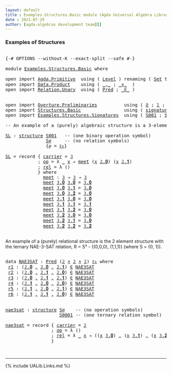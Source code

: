 ```yaml
---
layout: default
title : Examples.Structures.Basic module (Agda Universal Algebra Library)
date : 2021-07-29
author: [agda-algebras development team][]
---
```


### <a id="examples-of-structures">Examples of Structures</a>

<pre class="Agda">

<a id="238" class="Symbol">{-#</a> <a id="242" class="Keyword">OPTIONS</a> <a id="250" class="Pragma">--without-K</a> <a id="262" class="Pragma">--exact-split</a> <a id="276" class="Pragma">--safe</a> <a id="283" class="Symbol">#-}</a>

<a id="288" class="Keyword">module</a> <a id="295" href="Examples.Structures.Basic.html" class="Module">Examples.Structures.Basic</a> <a id="321" class="Keyword">where</a>

<a id="328" class="Keyword">open</a> <a id="333" class="Keyword">import</a> <a id="340" href="Agda.Primitive.html" class="Module">Agda.Primitive</a>  <a id="356" class="Keyword">using</a> <a id="362" class="Symbol">(</a> <a id="364" href="Agda.Primitive.html#597" class="Postulate">Level</a> <a id="370" class="Symbol">)</a> <a id="372" class="Keyword">renaming</a> <a id="381" class="Symbol">(</a> <a id="383" href="Agda.Primitive.html#326" class="Primitive">Set</a> <a id="387" class="Symbol">to</a> <a id="390" class="Primitive">Type</a> <a id="395" class="Symbol">;</a> <a id="397" href="Agda.Primitive.html#764" class="Primitive">lzero</a> <a id="403" class="Symbol">to</a> <a id="406" class="Primitive">ℓ₀</a> <a id="409" class="Symbol">)</a>
<a id="411" class="Keyword">open</a> <a id="416" class="Keyword">import</a> <a id="423" href="Data.Product.html" class="Module">Data.Product</a>    <a id="439" class="Keyword">using</a> <a id="445" class="Symbol">(</a> <a id="447" href="Agda.Builtin.Sigma.html#236" class="InductiveConstructor Operator">_,_</a> <a id="451" class="Symbol">;</a> <a id="453" href="Data.Product.html#1167" class="Function Operator">_×_</a>  <a id="458" class="Symbol">)</a>
<a id="460" class="Keyword">open</a> <a id="465" class="Keyword">import</a> <a id="472" href="Relation.Unary.html" class="Module">Relation.Unary</a>  <a id="488" class="Keyword">using</a> <a id="494" class="Symbol">(</a> <a id="496" href="Relation.Unary.html#1101" class="Function">Pred</a> <a id="501" class="Symbol">;</a> <a id="503" href="Relation.Unary.html#1523" class="Function Operator">_∈_</a> <a id="507" class="Symbol">)</a>


<a id="511" class="Keyword">open</a> <a id="516" class="Keyword">import</a> <a id="523" href="Overture.Preliminaries.html" class="Module">Overture.Preliminaries</a>          <a id="555" class="Keyword">using</a> <a id="561" class="Symbol">(</a> <a id="563" href="Overture.Preliminaries.html#3663" class="Datatype">𝟘</a> <a id="565" class="Symbol">;</a> <a id="567" href="Overture.Preliminaries.html#3750" class="Datatype">𝟙</a> <a id="569" class="Symbol">;</a> <a id="571" href="Overture.Preliminaries.html#3805" class="Datatype">𝟚</a> <a id="573" class="Symbol">;</a> <a id="575" href="Overture.Preliminaries.html#3988" class="Datatype">𝟛</a> <a id="577" class="Symbol">)</a>
<a id="579" class="Keyword">open</a> <a id="584" class="Keyword">import</a> <a id="591" href="Structures.Basic.html" class="Module">Structures.Basic</a>                <a id="623" class="Keyword">using</a> <a id="629" class="Symbol">(</a> <a id="631" href="Structures.Basic.html#1231" class="Record">signature</a> <a id="641" class="Symbol">;</a> <a id="643" href="Structures.Basic.html#1565" class="Record">structure</a> <a id="653" class="Symbol">)</a>
<a id="655" class="Keyword">open</a> <a id="660" class="Keyword">import</a> <a id="667" href="Examples.Structures.Signatures.html" class="Module">Examples.Structures.Signatures</a>  <a id="699" class="Keyword">using</a> <a id="705" class="Symbol">(</a> <a id="707" href="Examples.Structures.Signatures.html#894" class="Function">S001</a> <a id="712" class="Symbol">;</a> <a id="714" href="Examples.Structures.Signatures.html#566" class="Function">S∅</a> <a id="717" class="Symbol">;</a> <a id="719" href="Examples.Structures.Signatures.html#1037" class="Function">S0001</a> <a id="725" class="Symbol">)</a>

<a id="728" class="Comment">-- An example of a (purely) algebraic structure is a 3-element meet semilattice.</a>

<a id="SL"></a><a id="810" href="Examples.Structures.Basic.html#810" class="Function">SL</a> <a id="813" class="Symbol">:</a> <a id="815" href="Structures.Basic.html#1565" class="Record">structure</a> <a id="825" href="Examples.Structures.Signatures.html#894" class="Function">S001</a>   <a id="832" class="Comment">-- (one binary operation symbol)</a>
               <a id="880" href="Examples.Structures.Signatures.html#566" class="Function">S∅</a>     <a id="887" class="Comment">-- (no relation symbols)</a>
               <a id="927" class="Symbol">{</a><a id="928" class="Argument">ρ</a> <a id="930" class="Symbol">=</a> <a id="932" href="Examples.Structures.Basic.html#406" class="Primitive">ℓ₀</a><a id="934" class="Symbol">}</a>

<a id="937" href="Examples.Structures.Basic.html#810" class="Function">SL</a> <a id="940" class="Symbol">=</a> <a id="942" class="Keyword">record</a> <a id="949" class="Symbol">{</a> <a id="951" href="Structures.Basic.html#1717" class="Field">carrier</a> <a id="959" class="Symbol">=</a> <a id="961" href="Overture.Preliminaries.html#3988" class="Datatype">𝟛</a>
            <a id="975" class="Symbol">;</a> <a id="977" href="Structures.Basic.html#1736" class="Field">op</a> <a id="980" class="Symbol">=</a> <a id="982" class="Symbol">λ</a> <a id="984" href="Examples.Structures.Basic.html#984" class="Bound">_</a> <a id="986" href="Examples.Structures.Basic.html#986" class="Bound">x</a> <a id="988" class="Symbol">→</a> <a id="990" href="Examples.Structures.Basic.html#1070" class="Function">meet</a> <a id="995" class="Symbol">(</a><a id="996" href="Examples.Structures.Basic.html#986" class="Bound">x</a> <a id="998" href="Overture.Preliminaries.html#3855" class="InductiveConstructor">𝟚.𝟎</a><a id="1001" class="Symbol">)</a> <a id="1003" class="Symbol">(</a><a id="1004" href="Examples.Structures.Basic.html#986" class="Bound">x</a> <a id="1006" href="Overture.Preliminaries.html#3906" class="InductiveConstructor">𝟚.𝟏</a><a id="1009" class="Symbol">)</a>
            <a id="1023" class="Symbol">;</a> <a id="1025" href="Structures.Basic.html#1820" class="Field">rel</a> <a id="1029" class="Symbol">=</a> <a id="1031" class="Symbol">λ</a> <a id="1033" class="Symbol">()</a>
            <a id="1048" class="Symbol">}</a> <a id="1050" class="Keyword">where</a>
              <a id="1070" href="Examples.Structures.Basic.html#1070" class="Function">meet</a> <a id="1075" class="Symbol">:</a> <a id="1077" href="Overture.Preliminaries.html#3988" class="Datatype">𝟛</a> <a id="1079" class="Symbol">→</a> <a id="1081" href="Overture.Preliminaries.html#3988" class="Datatype">𝟛</a> <a id="1083" class="Symbol">→</a> <a id="1085" href="Overture.Preliminaries.html#3988" class="Datatype">𝟛</a>
              <a id="1101" href="Examples.Structures.Basic.html#1070" class="Function">meet</a> <a id="1106" href="Overture.Preliminaries.html#4007" class="InductiveConstructor">𝟛.𝟎</a> <a id="1110" href="Overture.Preliminaries.html#4007" class="InductiveConstructor">𝟛.𝟎</a> <a id="1114" class="Symbol">=</a> <a id="1116" href="Overture.Preliminaries.html#4007" class="InductiveConstructor">𝟛.𝟎</a>
              <a id="1134" href="Examples.Structures.Basic.html#1070" class="Function">meet</a> <a id="1139" href="Overture.Preliminaries.html#4007" class="InductiveConstructor">𝟛.𝟎</a> <a id="1143" href="Overture.Preliminaries.html#4014" class="InductiveConstructor">𝟛.𝟏</a> <a id="1147" class="Symbol">=</a> <a id="1149" href="Overture.Preliminaries.html#4007" class="InductiveConstructor">𝟛.𝟎</a>
              <a id="1167" href="Examples.Structures.Basic.html#1070" class="Function">meet</a> <a id="1172" href="Overture.Preliminaries.html#4007" class="InductiveConstructor">𝟛.𝟎</a> <a id="1176" href="Overture.Preliminaries.html#4021" class="InductiveConstructor">𝟛.𝟐</a> <a id="1180" class="Symbol">=</a> <a id="1182" href="Overture.Preliminaries.html#4007" class="InductiveConstructor">𝟛.𝟎</a>
              <a id="1200" href="Examples.Structures.Basic.html#1070" class="Function">meet</a> <a id="1205" href="Overture.Preliminaries.html#4014" class="InductiveConstructor">𝟛.𝟏</a> <a id="1209" href="Overture.Preliminaries.html#4007" class="InductiveConstructor">𝟛.𝟎</a> <a id="1213" class="Symbol">=</a> <a id="1215" href="Overture.Preliminaries.html#4007" class="InductiveConstructor">𝟛.𝟎</a>
              <a id="1233" href="Examples.Structures.Basic.html#1070" class="Function">meet</a> <a id="1238" href="Overture.Preliminaries.html#4014" class="InductiveConstructor">𝟛.𝟏</a> <a id="1242" href="Overture.Preliminaries.html#4014" class="InductiveConstructor">𝟛.𝟏</a> <a id="1246" class="Symbol">=</a> <a id="1248" href="Overture.Preliminaries.html#4014" class="InductiveConstructor">𝟛.𝟏</a>
              <a id="1266" href="Examples.Structures.Basic.html#1070" class="Function">meet</a> <a id="1271" href="Overture.Preliminaries.html#4014" class="InductiveConstructor">𝟛.𝟏</a> <a id="1275" href="Overture.Preliminaries.html#4021" class="InductiveConstructor">𝟛.𝟐</a> <a id="1279" class="Symbol">=</a> <a id="1281" href="Overture.Preliminaries.html#4007" class="InductiveConstructor">𝟛.𝟎</a>
              <a id="1299" href="Examples.Structures.Basic.html#1070" class="Function">meet</a> <a id="1304" href="Overture.Preliminaries.html#4021" class="InductiveConstructor">𝟛.𝟐</a> <a id="1308" href="Overture.Preliminaries.html#4007" class="InductiveConstructor">𝟛.𝟎</a> <a id="1312" class="Symbol">=</a> <a id="1314" href="Overture.Preliminaries.html#4007" class="InductiveConstructor">𝟛.𝟎</a>
              <a id="1332" href="Examples.Structures.Basic.html#1070" class="Function">meet</a> <a id="1337" href="Overture.Preliminaries.html#4021" class="InductiveConstructor">𝟛.𝟐</a> <a id="1341" href="Overture.Preliminaries.html#4014" class="InductiveConstructor">𝟛.𝟏</a> <a id="1345" class="Symbol">=</a> <a id="1347" href="Overture.Preliminaries.html#4007" class="InductiveConstructor">𝟛.𝟎</a>
              <a id="1365" href="Examples.Structures.Basic.html#1070" class="Function">meet</a> <a id="1370" href="Overture.Preliminaries.html#4021" class="InductiveConstructor">𝟛.𝟐</a> <a id="1374" href="Overture.Preliminaries.html#4021" class="InductiveConstructor">𝟛.𝟐</a> <a id="1378" class="Symbol">=</a> <a id="1380" href="Overture.Preliminaries.html#4021" class="InductiveConstructor">𝟛.𝟐</a>

</pre>

An example of a (purely) relational structure is the 2 element structure with
the ternary NAE-3-SAT relation, R = S³ - {(0,0,0), (1,1,1)} (where S = {0, 1}).

<pre class="Agda">

<a id="1570" class="Keyword">data</a> <a id="NAE3SAT"></a><a id="1575" href="Examples.Structures.Basic.html#1575" class="Datatype">NAE3SAT</a> <a id="1583" class="Symbol">:</a> <a id="1585" href="Relation.Unary.html#1101" class="Function">Pred</a> <a id="1590" class="Symbol">(</a><a id="1591" href="Overture.Preliminaries.html#3805" class="Datatype">𝟚</a> <a id="1593" href="Data.Product.html#1167" class="Function Operator">×</a> <a id="1595" href="Overture.Preliminaries.html#3805" class="Datatype">𝟚</a> <a id="1597" href="Data.Product.html#1167" class="Function Operator">×</a> <a id="1599" href="Overture.Preliminaries.html#3805" class="Datatype">𝟚</a><a id="1600" class="Symbol">)</a> <a id="1602" href="Examples.Structures.Basic.html#406" class="Primitive">ℓ₀</a> <a id="1605" class="Keyword">where</a>
 <a id="NAE3SAT.r1"></a><a id="1612" href="Examples.Structures.Basic.html#1612" class="InductiveConstructor">r1</a> <a id="1615" class="Symbol">:</a> <a id="1617" class="Symbol">(</a><a id="1618" href="Overture.Preliminaries.html#3855" class="InductiveConstructor">𝟚.𝟎</a> <a id="1622" href="Agda.Builtin.Sigma.html#236" class="InductiveConstructor Operator">,</a> <a id="1624" href="Overture.Preliminaries.html#3855" class="InductiveConstructor">𝟚.𝟎</a> <a id="1628" href="Agda.Builtin.Sigma.html#236" class="InductiveConstructor Operator">,</a> <a id="1630" href="Overture.Preliminaries.html#3906" class="InductiveConstructor">𝟚.𝟏</a><a id="1633" class="Symbol">)</a> <a id="1635" href="Relation.Unary.html#1523" class="Function Operator">∈</a> <a id="1637" href="Examples.Structures.Basic.html#1575" class="Datatype">NAE3SAT</a>
 <a id="NAE3SAT.r2"></a><a id="1646" href="Examples.Structures.Basic.html#1646" class="InductiveConstructor">r2</a> <a id="1649" class="Symbol">:</a> <a id="1651" class="Symbol">(</a><a id="1652" href="Overture.Preliminaries.html#3855" class="InductiveConstructor">𝟚.𝟎</a> <a id="1656" href="Agda.Builtin.Sigma.html#236" class="InductiveConstructor Operator">,</a> <a id="1658" href="Overture.Preliminaries.html#3906" class="InductiveConstructor">𝟚.𝟏</a> <a id="1662" href="Agda.Builtin.Sigma.html#236" class="InductiveConstructor Operator">,</a> <a id="1664" href="Overture.Preliminaries.html#3855" class="InductiveConstructor">𝟚.𝟎</a><a id="1667" class="Symbol">)</a> <a id="1669" href="Relation.Unary.html#1523" class="Function Operator">∈</a> <a id="1671" href="Examples.Structures.Basic.html#1575" class="Datatype">NAE3SAT</a>
 <a id="NAE3SAT.r3"></a><a id="1680" href="Examples.Structures.Basic.html#1680" class="InductiveConstructor">r3</a> <a id="1683" class="Symbol">:</a> <a id="1685" class="Symbol">(</a><a id="1686" href="Overture.Preliminaries.html#3855" class="InductiveConstructor">𝟚.𝟎</a> <a id="1690" href="Agda.Builtin.Sigma.html#236" class="InductiveConstructor Operator">,</a> <a id="1692" href="Overture.Preliminaries.html#3906" class="InductiveConstructor">𝟚.𝟏</a> <a id="1696" href="Agda.Builtin.Sigma.html#236" class="InductiveConstructor Operator">,</a> <a id="1698" href="Overture.Preliminaries.html#3906" class="InductiveConstructor">𝟚.𝟏</a><a id="1701" class="Symbol">)</a> <a id="1703" href="Relation.Unary.html#1523" class="Function Operator">∈</a> <a id="1705" href="Examples.Structures.Basic.html#1575" class="Datatype">NAE3SAT</a>
 <a id="NAE3SAT.r4"></a><a id="1714" href="Examples.Structures.Basic.html#1714" class="InductiveConstructor">r4</a> <a id="1717" class="Symbol">:</a> <a id="1719" class="Symbol">(</a><a id="1720" href="Overture.Preliminaries.html#3906" class="InductiveConstructor">𝟚.𝟏</a> <a id="1724" href="Agda.Builtin.Sigma.html#236" class="InductiveConstructor Operator">,</a> <a id="1726" href="Overture.Preliminaries.html#3855" class="InductiveConstructor">𝟚.𝟎</a> <a id="1730" href="Agda.Builtin.Sigma.html#236" class="InductiveConstructor Operator">,</a> <a id="1732" href="Overture.Preliminaries.html#3855" class="InductiveConstructor">𝟚.𝟎</a><a id="1735" class="Symbol">)</a> <a id="1737" href="Relation.Unary.html#1523" class="Function Operator">∈</a> <a id="1739" href="Examples.Structures.Basic.html#1575" class="Datatype">NAE3SAT</a>
 <a id="NAE3SAT.r5"></a><a id="1748" href="Examples.Structures.Basic.html#1748" class="InductiveConstructor">r5</a> <a id="1751" class="Symbol">:</a> <a id="1753" class="Symbol">(</a><a id="1754" href="Overture.Preliminaries.html#3906" class="InductiveConstructor">𝟚.𝟏</a> <a id="1758" href="Agda.Builtin.Sigma.html#236" class="InductiveConstructor Operator">,</a> <a id="1760" href="Overture.Preliminaries.html#3855" class="InductiveConstructor">𝟚.𝟎</a> <a id="1764" href="Agda.Builtin.Sigma.html#236" class="InductiveConstructor Operator">,</a> <a id="1766" href="Overture.Preliminaries.html#3906" class="InductiveConstructor">𝟚.𝟏</a><a id="1769" class="Symbol">)</a> <a id="1771" href="Relation.Unary.html#1523" class="Function Operator">∈</a> <a id="1773" href="Examples.Structures.Basic.html#1575" class="Datatype">NAE3SAT</a>
 <a id="NAE3SAT.r6"></a><a id="1782" href="Examples.Structures.Basic.html#1782" class="InductiveConstructor">r6</a> <a id="1785" class="Symbol">:</a> <a id="1787" class="Symbol">(</a><a id="1788" href="Overture.Preliminaries.html#3906" class="InductiveConstructor">𝟚.𝟏</a> <a id="1792" href="Agda.Builtin.Sigma.html#236" class="InductiveConstructor Operator">,</a> <a id="1794" href="Overture.Preliminaries.html#3906" class="InductiveConstructor">𝟚.𝟏</a> <a id="1798" href="Agda.Builtin.Sigma.html#236" class="InductiveConstructor Operator">,</a> <a id="1800" href="Overture.Preliminaries.html#3855" class="InductiveConstructor">𝟚.𝟎</a><a id="1803" class="Symbol">)</a> <a id="1805" href="Relation.Unary.html#1523" class="Function Operator">∈</a> <a id="1807" href="Examples.Structures.Basic.html#1575" class="Datatype">NAE3SAT</a>


<a id="nae3sat"></a><a id="1817" href="Examples.Structures.Basic.html#1817" class="Function">nae3sat</a> <a id="1825" class="Symbol">:</a> <a id="1827" href="Structures.Basic.html#1565" class="Record">structure</a> <a id="1837" href="Examples.Structures.Signatures.html#566" class="Function">S∅</a>    <a id="1843" class="Comment">-- (no operation symbols)</a>
                    <a id="1889" href="Examples.Structures.Signatures.html#1037" class="Function">S0001</a> <a id="1895" class="Comment">-- (one ternary relation symbol)</a>

<a id="1929" href="Examples.Structures.Basic.html#1817" class="Function">nae3sat</a> <a id="1937" class="Symbol">=</a> <a id="1939" class="Keyword">record</a> <a id="1946" class="Symbol">{</a> <a id="1948" href="Structures.Basic.html#1717" class="Field">carrier</a> <a id="1956" class="Symbol">=</a> <a id="1958" href="Overture.Preliminaries.html#3805" class="Datatype">𝟚</a>
                 <a id="1977" class="Symbol">;</a> <a id="1979" href="Structures.Basic.html#1736" class="Field">op</a> <a id="1982" class="Symbol">=</a> <a id="1984" class="Symbol">λ</a> <a id="1986" class="Symbol">()</a>
                 <a id="2006" class="Symbol">;</a> <a id="2008" href="Structures.Basic.html#1820" class="Field">rel</a> <a id="2012" class="Symbol">=</a> <a id="2014" class="Symbol">λ</a> <a id="2016" href="Examples.Structures.Basic.html#2016" class="Bound">_</a> <a id="2018" href="Examples.Structures.Basic.html#2018" class="Bound">x</a> <a id="2020" class="Symbol">→</a> <a id="2022" class="Symbol">((</a><a id="2024" href="Examples.Structures.Basic.html#2018" class="Bound">x</a> <a id="2026" href="Overture.Preliminaries.html#4007" class="InductiveConstructor">𝟛.𝟎</a><a id="2029" class="Symbol">)</a> <a id="2031" href="Agda.Builtin.Sigma.html#236" class="InductiveConstructor Operator">,</a> <a id="2033" class="Symbol">(</a><a id="2034" href="Examples.Structures.Basic.html#2018" class="Bound">x</a> <a id="2036" href="Overture.Preliminaries.html#4014" class="InductiveConstructor">𝟛.𝟏</a><a id="2039" class="Symbol">)</a> <a id="2041" href="Agda.Builtin.Sigma.html#236" class="InductiveConstructor Operator">,</a> <a id="2043" class="Symbol">(</a><a id="2044" href="Examples.Structures.Basic.html#2018" class="Bound">x</a> <a id="2046" href="Overture.Preliminaries.html#4021" class="InductiveConstructor">𝟛.𝟐</a><a id="2049" class="Symbol">))</a> <a id="2052" href="Relation.Unary.html#1523" class="Function Operator">∈</a> <a id="2054" href="Examples.Structures.Basic.html#1575" class="Datatype">NAE3SAT</a>
                 <a id="2079" class="Symbol">}</a>


</pre>


--------------------------------------

{% include UALib.Links.md %}

[agda-algebras development team]: https://github.com/ualib/agda-algebras#the-agda-algebras-development-team


